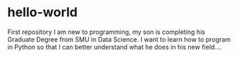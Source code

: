 # hello-world
First repository
I am new to programming, my son is completing his Graduate Degree from SMU in Data Science. I want to learn how to program in Python so that I can better understand what he does in his new field....
